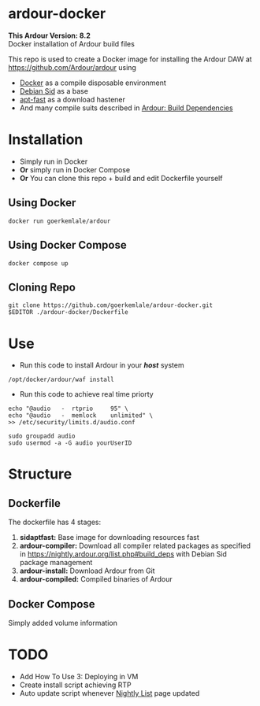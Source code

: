 # ardour-docker
**This Ardour Version: 8.2**\
Docker installation of Ardour build files

This repo is used to create a Docker image for installing the Ardour DAW at https://github.com/Ardour/ardour using



* [Docker](https://www.docker.com/) as a compile disposable environment
* [Debian Sid](https://hub.docker.com/layers/library/debian/sid/images/sha256-f3ddf8d7f880d9a41177fc523121fa0be540614f9937e46f0d72ac3e49294d54?context=explore) as a base
* [apt-fast](https://github.com/ilikenwf/apt-fast) as a download hastener
* And many compile suits described in [Ardour: Build Dependencies](https://nightly.ardour.org/list.php#build_deps)

# Installation
* Simply run in Docker
*  **Or** simply run in Docker Compose
* **Or** You can clone this repo + build and edit Dockerfile yourself

## Using Docker
```
docker run goerkemlale/ardour
```

## Using Docker Compose
```
docker compose up
```

## Cloning Repo
```
git clone https://github.com/goerkemlale/ardour-docker.git
$EDITOR ./ardour-docker/Dockerfile
```

# Use
* Run this code to install Ardour in your ***host*** system
```
/opt/docker/ardour/waf install
```
* Run this code to achieve real time priorty
```
echo "@audio   -  rtprio     95" \
echo "@audio   -  memlock    unlimited" \
>> /etc/security/limits.d/audio.conf

sudo groupadd audio
sudo usermod -a -G audio yourUserID
```
# Structure
## Dockerfile
The dockerfile has 4 stages:
1. **sidaptfast:** Base image for downloading resources fast
2. **ardour-compiler:** Download all compiler related packages as specified in https://nightly.ardour.org/list.php#build_deps with Debian Sid package management
3. **ardour-install:** Download Ardour from Git
4. **ardour-compiled:** Compiled binaries of Ardour

## Docker Compose
Simply added volume information

# TODO

* Add How To Use 3: Deploying in VM
* Create install script achieving RTP
* Auto update script whenever [Nightly List](https://nightly.ardour.org/list.php#build_deps) page updated
